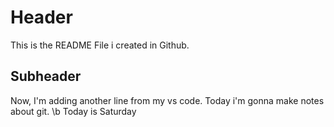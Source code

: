 # Header

This is the README File i created in Github.

## Subheader

Now, I'm adding another line from my vs code.
Today i'm gonna make notes about git.
\b
Today is Saturday
